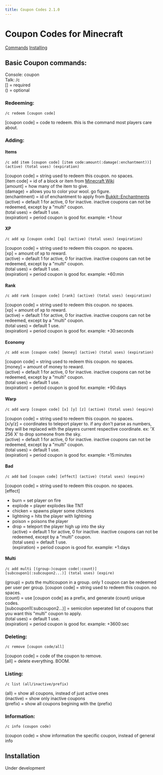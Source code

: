 ```yaml
---
title: Coupon Codes 2.1.0
---
```


# Coupon Codes for Minecraft  
[Commands](#commands)
[Installing](#install)
## Basic Coupon commands:<a name='commands'>
Console: coupon    
Talk: /c  
[] = required  
() = optional  
### Redeeming:
	/c redeem [coupon code]  
[coupon code] = code to redeem.  this is the command most players care about.    
### Adding:
#### Items  
	/c add item [coupon code] [item code:amount(:damage(:enchantment))] (active) (total uses) (expiration)
[coupon code] = string used to redeem this coupon.  no spaces.  
[item code] = id of a block or item from [Minecraft Wiki](http://www.minecraftwiki.net/wiki/Data_values)  
[amount] = how many of the item to give.  
(damage) = allows you to color your wool.  go figure.  
(enchantment) = id of enchantment to apply from [Bukkit::Enchantments](http://jd.bukkit.org/doxygen/dd/d17/classorg_1_1bukkit_1_1enchantments_1_1Enchantment.html)   
(active) = default 1 for active, 0 for inactive.  inactive coupons can not be redeemed, except by a "multi" coupon.  
(total uses) = default 1 use.  
(expiration) = period coupon is good for.  example: +1:hour  
#### XP
	/c add xp [coupon code] [xp] (active) (total uses) (expiration)
[coupon code] = string used to redeem this coupon.  no spaces.  
[xp] = amount of xp to reward.  
(active) = default 1 for active, 0 for inactive.  inactive coupons can not be redeemed, except by a "multi" coupon.  
(total uses) = default 1 use.  
(expiration) = period coupon is good for.  example: +60:min  
#### Rank
	/c add rank [coupon code] [rank] (active) (total uses) (expiration)
[coupon code] = string used to redeem this coupon.  no spaces.  
[xp] = amount of xp to reward.  
(active) = default 1 for active, 0 for inactive.  inactive coupons can not be redeemed, except by a "multi" coupon.  
(total uses) = default 1 use.  
(expiration) = period coupon is good for.  example: +30:seconds  
#### Economy
	/c add econ [coupon code] [money] (active) (total uses) (expiration)
[coupon code] = string used to redeem this coupon.  no spaces.  
[money] = amount of money to reward.  
(active) = default 1 for active, 0 for inactive.  inactive coupons can not be redeemed, except by a "multi" coupon.  
(total uses) = default 1 use.  
(expiration) = period coupon is good for.  example: +90:days  
#### Warp
	/c add warp [coupon code] [x] [y] [z] (active) (total uses) (expire)
[coupon code] = string used to redeem this coupon.  no spaces.  
[x/y/z] = coordinates to teleport player to.  if any don't parse as numbers, they will be replaced with the players current respective coordinate. ex: 'X 256 X' to drop someone from the sky.   
(active) = default 1 for active, 0 for inactive.  inactive coupons can not be redeemed, except by a "multi" coupon.  
(total uses) = default 1 use.  
(expiration) = period coupon is good for.  example: +15:minutes  
#### Bad
	/c add bad [coupon code] [effect] (active) (total uses) (expire)
[coupon code] = string used to redeem this coupon.  no spaces.  
[effect]  
* burn = set player on fire  
* explode = player explodes like TNT  
* chicken = spawns player some chickens  
* lightning = hits the player with lightning  
* poison = poisons the player  
* drop = teleport the player high up into the sky  
(active) = default 1 for active, 0 for inactive.  inactive coupons can not be redeemed, except by a "multi" coupon.  
(total uses) = default 1 use.  
(expiration) = period coupon is good for.  example: +1:days
#### Multi
	/c add multi [(group-)coupon code(:count)] [subcoupon1(:subcoupon2...)] (total uses) (expire)
(group) = puts the multicoupon in a group.  only 1 coupon can be redeemed per user per group. 
[coupon code] = string used to redeem this coupon.  no spaces.  
(count) = use [coupon code] as a prefix, and generate (count) unique codes.  
[subcoupon1(:subcoupon2...)] = semicolon seperated list of coupons that you want this "multi" coupon to apply.   
(total uses) = default 1 use.  
(expiration) = period coupon is good for.  example: +3600:sec    
### Deleting:
	/c remove [coupon code/all]
[coupon code] = code of the coupon to remove.  
[all] = delete everything.  BOOM.  
### Listing:
	/c list (all/inactive/prefix)
(all) = show all coupons, instead of just active ones  
(inactive) = show only inactive coupons  
(prefix) = show all coupons begining with the (prefix)  
### Information:
	/c info (coupon code)
(coupon code) = show information the specific coupon, instead of general info  
## Installation<a name='install'>
Under development